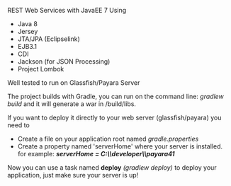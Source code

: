 REST Web Services with JavaEE 7 Using

*   Java 8
*   Jersey
*   JTA/JPA (Eclipselink)
*   EJB3.1
*   CDI
*   Jackson (for JSON Processing)
*   Project Lombok

Well tested to run on Glassfish/Payara Server

The project builds with Gradle, you can run on the command line: _gradlew build_ and it will generate a war in /build/libs.

If you want to deploy it directly to your web server (glassfish/payara) you need to

*   Create a file on your application root named _gradle.properties_
*   Create a property named 'serverHome' where your server is installed. for example: **_serverHome = C:\\\\developer\\\\payara41_**

Now you can use a task named **deploy** _(gradlew deploy)_ to deploy your application, just make sure your server is up!